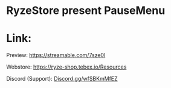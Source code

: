 # RyzeStore present PauseMenu


# Link:

Preview: https://streamable.com/7sze0l

Webstore: https://ryze-shop.tebex.io/Resources

Discord (Support): [Discord.gg/wfSBKmMfEZ](https://discord.com/invite/wfSBKmMfEZ)
